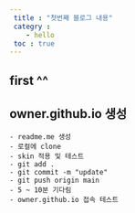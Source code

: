 ```yaml
---
 title : "첫번째 블로그 내용"
 categry :
    - hello
 toc : true
---
```


## first ^^

## owner.github.io 생성

    - readme.me 생성
    - 로컬에 clone
    - skin 적용 및 테스트
    - git add .
    - git commit -m "update"
    - git push origin main
    - 5 ~ 10분 기다림
    - owner.github.io 접속 테스트